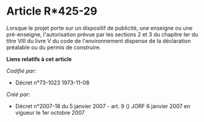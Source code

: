 # Article R*425-29

Lorsque le projet porte sur un dispositif de publicité, une enseigne ou une pré-enseigne, l'autorisation prévue par les
sections 2 et 3 du chapitre Ier du titre VIII du livre V du code de l'environnement dispense de la déclaration préalable ou
du permis de construire.

**Liens relatifs à cet article**

_Codifié par_:

  - Décret n°73-1023 1973-11-08

_Créé par_:

  - Décret n°2007-18 du 5 janvier 2007 - art. 9 () JORF 6 janvier 2007 en vigueur le 1er octobre 2007
